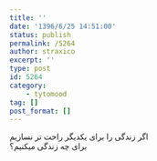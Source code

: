 ```yaml
---
title: ''
date: '1396/6/25 14:51:00'
status: publish
permalink: /5264
author: straxico
excerpt: ''
type: post
id: 5264
category:
    - tytomood
tag: []
post_format: []
---
```

اگر زندگی را برای یکدیگر راحت تر نسازیم  
برای چه زندگی میکنیم؟